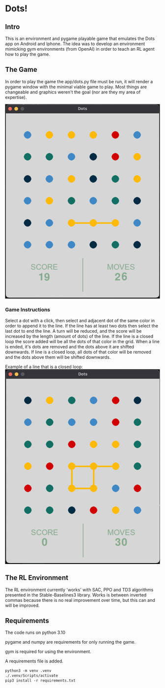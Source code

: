 # Dots!

## Intro

This is an environment and pygame playable game that emulates the Dots app on Android and Iphone. The idea was to
develop an environment mimicking gym environments (from OpenAI) in order to teach an RL agent how to play the game.

## The Game

In order to play the game the app/dots.py file must be run, it will render a pygame window with the minimal viable game
to play. Most things are changeable and graphics weren't the goal (nor are they my area of expertise).

![A line being selected.](imgs/img2.png)

### Game Instructions

Select a dot with a click, then select and adjacent dot of the same color in order to append it to the line. If the line
has at least two dots then select the last dot to end the line. A turn will be reduced, and the score will be increased
by the length (amount of dots) of the line. If the line is a closed loop the score added will be all the dots of that
color in the grid. When a line is ended, it's dots are removed and the dots above it are shifted downwards. If line is a
closed loop, all dots of that color will be removed and the dots above them will be shifted downwards.

Example of a line that is a closed loop:
![](imgs/loop.png)

## The RL Environment

The RL environment currently 'works' with SAC, PPO and TD3 algorithms presented in the Stable-Baselines3 library. Works
is between inverted commas because there is no real improvement over time, but this can and will be improved.

## Requirements

The code runs on python 3.10

pygame and numpy are requirements for only running the game.

gym is required for using the environment.

A requirements file is added.

```
python3 -m venv .venv
./.venv/Scripts/activate
pip3 install -r requirements.txt
```